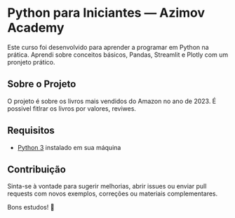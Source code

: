 # Python para Iniciantes — Azimov Academy

Este curso foi desenvolvido para aprender a programar em Python na prática.
Aprendi sobre conceitos básicos, Pandas, Streamlit e Plotly com um pronjeto prático.

## Sobre o Projeto
O projeto é sobre os livros mais vendidos do Amazon no ano de 2023.
É possivel fitlrar os livros por valores, reviwes.


## Requisitos

- [Python 3](https://www.python.org/downloads/) instalado em sua máquina

## Contribuição

Sinta-se à vontade para sugerir melhorias, abrir issues ou enviar pull requests com novos exemplos, correções ou materiais complementares.


Bons estudos! 🚀
